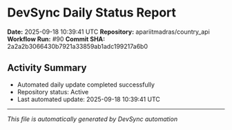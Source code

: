 # DevSync Daily Status Report

**Date:** 2025-09-18 10:39:41 UTC
**Repository:** apariitmadras/country_api
**Workflow Run:** #90
**Commit SHA:** 2a2a2b3066430b7921a33859ab1adc199217a6b0

## Activity Summary
- Automated daily update completed successfully
- Repository status: Active
- Last automated update: 2025-09-18 10:39:41 UTC

---
*This file is automatically generated by DevSync automation*
